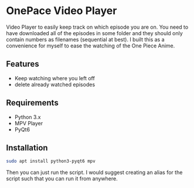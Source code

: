 # OnePace Video Player

Video Player to easily keep track on which episode you are on. You need to have downloaded all of the episodes in some folder and they should only contain numbers as filenames (sequential at best). I built this as a convenience for myself to ease the watching of the One Piece Anime. 

## Features
- Keep watching where you left off
- delete already watched episodes
## Requirements
- Python 3.x
- MPV Player
- PyQt6

## Installation
```bash
sudo apt install python3-pyqt6 mpv
```
Then you can just run the script. I would suggest creating an alias for the script such that you can run it from anywhere. 
